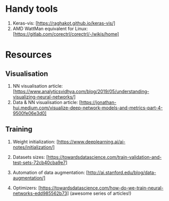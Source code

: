 
# Handy tools

1. Keras-vis: [https://raghakot.github.io/keras-vis/]
2. AMD WattMan equivalent for Linux: [https://gitlab.com/corectrl/corectrl/-/wikis/home]


# Resources
## Visualisation

1. NN visualisation article: [https://www.analyticsvidhya.com/blog/2019/05/understanding-visualizing-neural-networks/]
2. Data & NN visualisation article: [https://jonathan-hui.medium.com/visualize-deep-network-models-and-metrics-part-4-9500fe06e3d0]


## Training

1. Weight initialization: [https://www.deeplearning.ai/ai-notes/initialization/]

2. Datasets sizes: [https://towardsdatascience.com/train-validation-and-test-sets-72cb40cba9e7]

3. Automation of data augmentation: [http://ai.stanford.edu/blog/data-augmentation/]

4. Optimizers: [https://towardsdatascience.com/how-do-we-train-neural-networks-edd985562b73] (awesome series of articles!)

